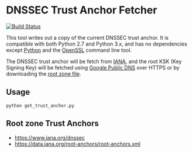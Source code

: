 # DNSSEC Trust Anchor Fetcher

[![Build Status](https://api.travis-ci.org/kirei/get_trust_anchor.png)](https://travis-ci.org/kirei/get_trust_anchor)

This tool writes out a copy of the current DNSSEC trust anchor. It is compatible with both Python 2.7 and Python 3.x, and has no dependencies except [Python](https://www.python.org/) and the [OpenSSL](https://www.openssl.org/) command line tool.

The DNSSEC trust anchor will be fetch from [IANA](https://www.iana.org/dnssec), and the root KSK (Key Signing Key) will be fetched using [Google Public DNS](https://developers.google.com/speed/public-dns/) over HTTPS or by downloading the [root zone file](https://www.internic.net/domain/root.zone).


## Usage

    python get_trust_anchor.py

## Root zone Trust Anchors

- https://www.iana.org/dnssec
- https://data.iana.org/root-anchors/root-anchors.xml
